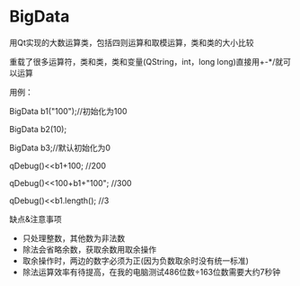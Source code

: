 # BigData
用Qt实现的大数运算类，包括四则运算和取模运算，类和类的大小比较

重载了很多运算符，类和类，类和变量(QString，int，long long)直接用+-*/就可以运算
	 
用例：

BigData b1("100");//初始化为100

BigData b2(10);

BigData b3;//默认初始化为0

qDebug()<<b1+100; //200

qDebug()<<100+b1+"100"; //300

qDebug()<<b1.length(); //3



缺点&注意事项
 * 只处理整数，其他数为非法数
 * 除法会省略余数，获取余数用取余操作
 * 取余操作时，两边的数字必须为正(因为负数取余时没有统一标准)
 * 除法运算效率有待提高，在我的电脑测试486位数÷163位数需要大约7秒钟

